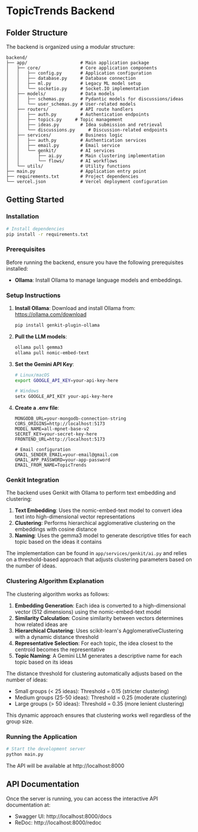 # TopicTrends Backend

## Folder Structure

The backend is organized using a modular structure:

```
backend/
├── app/                    # Main application package
│   ├── core/               # Core application components
│   │   ├── config.py       # Application configuration
│   │   ├── database.py     # Database connection
│   │   ├── ml.py           # Legacy ML model setup
│   │   └── socketio.py     # Socket.IO implementation
│   ├── models/             # Data models
│   │   ├── schemas.py      # Pydantic models for discussions/ideas
│   │   └── user_schemas.py # User-related models
│   ├── routers/            # API route handlers 
│   │   ├── auth.py         # Authentication endpoints
│   │   ├── topics.py     # Topic management
│   │   ├── ideas.py        # Idea submission and retrieval
│   │   └── discussions.py     # Discussion-related endpoints
│   ├── services/           # Business logic
│   │   ├── auth.py         # Authentication services
│   │   ├── email.py        # Email service
│   │   └── genkit/         # AI services
│   │       ├── ai.py       # Main clustering implementation
│   │       └── flows/      # AI workflows
│   └── utils/              # Utility functions
├── main.py                 # Application entry point
├── requirements.txt        # Project dependencies
└── vercel.json             # Vercel deployment configuration
```

## Getting Started

### Installation

```bash
# Install dependencies
pip install -r requirements.txt
```

### Prerequisites

Before running the backend, ensure you have the following prerequisites installed:

- **Ollama**: Install Ollama to manage language models and embeddings.

### Setup Instructions

1. **Install Ollama**:
   Download and install Ollama from: https://ollama.com/download
   ```bash
   pip install genkit-plugin-ollama
   ```

2. **Pull the LLM models**:
   ```bash
   ollama pull gemma3
   ollama pull nomic-embed-text
   ```

3. **Set the Gemini API Key**:
   ```bash
   # Linux/macOS
   export GOOGLE_API_KEY=your-api-key-here
   
   # Windows
   setx GOOGLE_API_KEY your-api-key-here
   ```

4. **Create a .env file**:
   ```
   MONGODB_URL=your-mongodb-connection-string
   CORS_ORIGINS=http://localhost:5173
   MODEL_NAME=all-mpnet-base-v2
   SECRET_KEY=your-secret-key-here
   FRONTEND_URL=http://localhost:5173
   
   # Email configuration 
   GMAIL_SENDER_EMAIL=your-email@gmail.com
   GMAIL_APP_PASSWORD=your-app-password
   EMAIL_FROM_NAME=TopicTrends
   ```

### Genkit Integration

The backend uses Genkit with Ollama to perform text embedding and clustering:

1. **Text Embedding**: Uses the nomic-embed-text model to convert idea text into high-dimensional vector representations
2. **Clustering**: Performs hierarchical agglomerative clustering on the embeddings with cosine distance
3. **Naming**: Uses the gemma3 model to generate descriptive titles for each topic based on the ideas it contains

The implementation can be found in `app/services/genkit/ai.py` and relies on a threshold-based approach that adjusts clustering parameters based on the number of ideas.

### Clustering Algorithm Explanation

The clustering algorithm works as follows:

1. **Embedding Generation**: Each idea is converted to a high-dimensional vector (512 dimensions) using the nomic-embed-text model
2. **Similarity Calculation**: Cosine similarity between vectors determines how related ideas are
3. **Hierarchical Clustering**: Uses scikit-learn's AgglomerativeClustering with a dynamic distance threshold
4. **Representative Selection**: For each topic, the idea closest to the centroid becomes the representative
5. **Topic Naming**: A Gemini LLM generates a descriptive name for each topic based on its ideas

The distance threshold for clustering automatically adjusts based on the number of ideas:
- Small groups (< 25 ideas): Threshold = 0.15 (stricter clustering)
- Medium groups (25-50 ideas): Threshold = 0.25 (moderate clustering)
- Large groups (> 50 ideas): Threshold = 0.35 (more lenient clustering)

This dynamic approach ensures that clustering works well regardless of the group size.

### Running the Application

```bash
# Start the development server
python main.py
```

The API will be available at http://localhost:8000

## API Documentation

Once the server is running, you can access the interactive API documentation at:

- Swagger UI: http://localhost:8000/docs
- ReDoc: http://localhost:8000/redoc